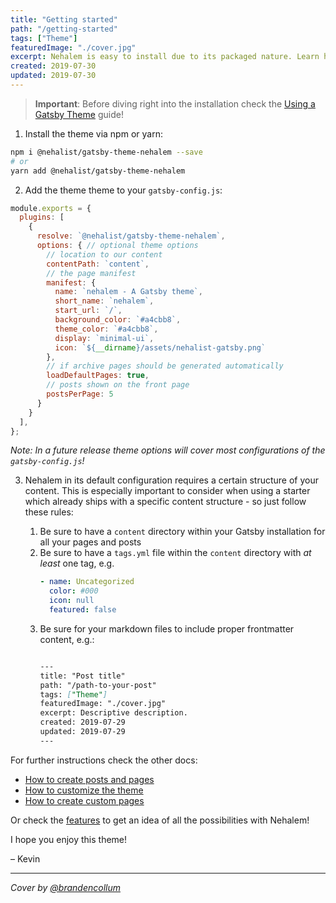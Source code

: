 ```yaml
---
title: "Getting started"
path: "/getting-started"
tags: ["Theme"]
featuredImage: "./cover.jpg"
excerpt: Nehalem is easy to install due to its packaged nature. Learn how to install it and the basics of the configuration capabilities.
created: 2019-07-30
updated: 2019-07-30
---
```


> **Important**: Before diving right into the installation check the [Using a Gatsby Theme](https://www.gatsbyjs.org/docs/themes/using-a-gatsby-theme) guide!

1. Install the theme via npm or yarn:

```bash
npm i @nehalist/gatsby-theme-nehalem --save
# or
yarn add @nehalist/gatsby-theme-nehalem
```

2. Add the theme theme to your `gatsby-config.js`:

```javascript
module.exports = {
  plugins: [
    {
      resolve: `@nehalist/gatsby-theme-nehalem`,
      options: { // optional theme options
        // location to our content
        contentPath: `content`,
        // the page manifest
        manifest: {
          name: `nehalem - A Gatsby theme`,
          short_name: `nehalem`,
          start_url: `/`,
          background_color: `#a4cbb8`,
          theme_color: `#a4cbb8`,
          display: `minimal-ui`,
          icon: `${__dirname}/assets/nehalist-gatsby.png`
        },
        // if archive pages should be generated automatically
        loadDefaultPages: true,
        // posts shown on the front page
        postsPerPage: 5
      }
    }
  ],
};
```

*Note: In a future release theme options will cover most configurations of the `gatsby-config.js`!*

3. Nehalem in its default configuration requires a certain structure of your content. This is especially important to consider 
when using a starter which already ships with a specific content structure - so just follow these rules:
   
   1. Be sure to have a `content` directory within your Gatsby installation for all your pages and posts
   2. Be sure to have a `tags.yml` file within the `content` directory with _at least_ one tag, e.g.
      ```yaml
      - name: Uncategorized
        color: #000
        icon: null
        featured: false
      ```
   3. Be sure for your markdown files to include proper frontmatter content, e.g.:
      ```markdown
      
      ---
      title: "Post title"
      path: "/path-to-your-post"
      tags: ["Theme"]
      featuredImage: "./cover.jpg"
      excerpt: Descriptive description.
      created: 2019-07-29
      updated: 2019-07-29
      ---
      
      ```

For further instructions check the other docs:

- [How to create posts and pages](creating-content)
- [How to customize the theme](/customization)
- [How to create custom pages](/custom-pages)

Or check the [features](/features) to get an idea of all the possibilities with Nehalem!

I hope you enjoy this theme!

– Kevin

---

*Cover by [@brandencollum](https://unsplash.com/@bradencollum)*
